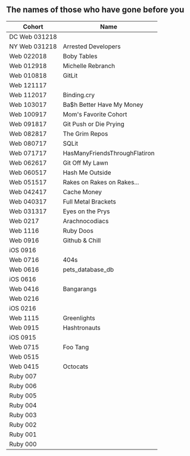 ## The names of those who have gone before you


|  Cohort       | Name                         |
| ------------- | ---------------------------- | 
| DC Web 031218 |  
| NY Web 031218 | Arrested Developers          | 
| Web 022018    | Boby Tables                  |
| Web 012918    | Michelle Rebranch            | 
| Web 010818    | GitLit                       |
| Web 121117    |  
| Web 112017    | Binding.cry                  |
| Web 103017    | Ba$h Better Have My Money    |
| Web 100917    | Mom's Favorite Cohort        |
| Web 091817    | Git Push or Die Prying       |
| Web 082817    | The Grim Repos               |
| Web 080717    | SQLit                        |
| Web 071717    | HasManyFriendsThroughFlatiron|
| Web 062617    | Git Off My Lawn              |
| Web 060517    | Hash Me Outside              |
| Web 051517    | Rakes on Rakes on Rakes...   |
| Web 042417    | Cache Money                  |
| Web 040317    | Full Metal Brackets          |
| Web 031317    | Eyes on the Prys             |
| Web 0217      | Arachnocodiacs               |
| Web 1116      | Ruby Doos                    |
| Web 0916      | Github & Chill               |
| iOS 0916      | 
| Web 0716      | 404s                         |
| Web 0616      | pets_database_db             |
| iOS 0616      |  
| Web 0416      | Bangarangs                   |
| Web 0216      | 
| iOS 0216      |   
| Web 1115      | Greenlights                  |
| Web 0915      | Hashtronauts                 |
| iOS 0915      | 
| Web 0715      | Foo Tang                     |
| Web 0515      |               
| Web 0415      | Octocats                     |
| Ruby 007      | 
| Ruby 006      | 
| Ruby 005      | 
| Ruby 004      | 
| Ruby 003      | 
| Ruby 002      | 
| Ruby 001      | 
| Ruby 000      | 
